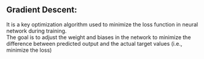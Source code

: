 ## Gradient Descent:<br>

It is a key optimization algorithm used to minimize the loss function in neural network during training.<br>
The goal is to adjust the weight and biases in the network to minimize the difference between predicted output and the actual target values (i.e., minimize the loss)<br>

